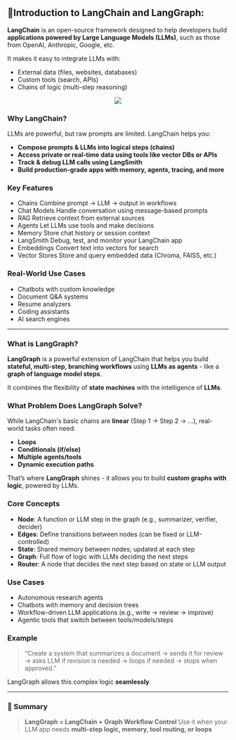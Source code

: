 
## 📘Introduction to LangChain and LangGraph: 

**LangChain** is an open-source framework designed to help developers build **applications powered by Large Language Models (LLMs)**, such as those from OpenAI, Anthropic, Google, etc.

It makes it easy to integrate LLMs with:
- External data (files, websites, databases)
- Custom tools (search, APIs)
- Chains of logic (multi-step reasoning)

<div align = "center"> <img src=/Images/langchain_stack.svg> </div>

### Why LangChain?

LLMs are powerful, but raw prompts are limited. LangChain helps you:
- **Compose prompts & LLMs into logical steps (chains)**
- **Access private or real-time data using tools like vector DBs or APIs**
- **Track & debug LLM calls using LangSmith**
- **Build production-grade apps with memory, agents, tracing, and more**

 
### Key Features

- Chains Combine prompt → LLM → output in workflows
- Chat Models Handle conversation using message-based prompts
- RAG Retrieve context from external sources
- Agents Let LLMs use tools and make decisions
- Memory Store chat history or session context
- LangSmith Debug, test, and monitor your LangChain app
- Embeddings Convert text into vectors for search
- Vector Stores Store and query embedded data (Chroma, FAISS, etc.)

### Real-World Use Cases

- Chatbots with custom knowledge
- Document Q&A systems
- Resume analyzers
- Coding assistants
- AI search engines
----------
### What is LangGraph?

**LangGraph** is a powerful extension of LangChain that helps you build **stateful, multi-step, branching workflows** using **LLMs as agents** - like a **graph of language model steps**.

It combines the flexibility of **state machines** with the intelligence of **LLMs**.

### What Problem Does LangGraph Solve?

While LangChain's basic chains are **linear** (Step 1 → Step 2 → ...), real-world tasks often need:

-   **Loops**
-   **Conditionals (if/else)**
-   **Multiple agents/tools**    
-   **Dynamic execution paths**
    
That’s where **LangGraph** shines - it allows you to build **custom graphs with logic**, powered by LLMs.

### Core Concepts 

- **Node**: A function or LLM step in the graph (e.g., summarizer, verifier, decider)
- **Edges**: Define transitions between nodes (can be fixed or LLM-controlled)
- **State**: Shared memory between nodes; updated at each step
- **Graph**: Full flow of logic with LLMs deciding the next steps
- **Router**: A node that decides the next step based on state or LLM output

### Use Cases

-   Autonomous research agents
-   Chatbots with memory and decision trees
-   Workflow-driven LLM applications (e.g., write → review → improve)
-   Agentic tools that switch between tools/models/steps

### Example

> “Create a system that summarizes a document → sends it for review → asks LLM if revision is needed → loops if needed → stops when approved.”

LangGraph allows this complex logic **seamlessly**.

----------

### 📁 Summary

> **LangGraph = LangChain + Graph Workflow Control**
> Use it when your LLM app needs **multi-step logic, memory, tool routing, or loops**
